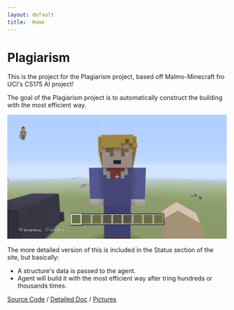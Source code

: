 ```yaml
---
layout: default
title:  Home
---
```


# Plagiarism

This is the project for the Plagiarism project, based off Malmo-Minecraft fro UCI's CS175 AI project!

The goal of the Plagiarism project is to automatically construct the building with the most efficient way.

![Plagiarism image](https://raw.githubusercontent.com/thebrainygeek/plagiarism/master/docs/images/test_image.jpg)

The more detailed version of this is included in the Status section of the site, but basically: 
- A structure's data is passed to the agent.
- Agent will build it with the most efficient way after tring hundreds or thousands times. 

[Source Code][refCode] / [Detailed Doc][refDoc] / [Pictures][refPictures]

[refCode]: https://github.com/HiroIshikawa/speech2craft/tree/master/experiment/all
[refDoc]: https://github.com/HiroIshikawa/speech2craft/tree/master/docs/final.md
[refPictures]: https://github.com/HiroIshikawa/speech2craft/tree/master/docs/imgs
